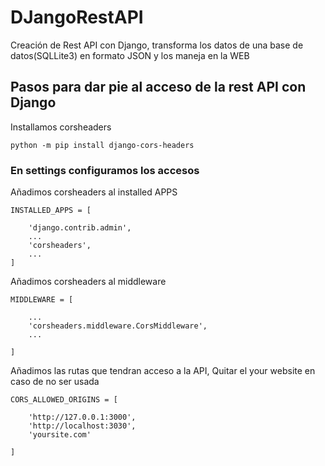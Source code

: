 # DJangoRestAPI
Creación de Rest API con Django, transforma los datos de una base de datos(SQLLite3) en formato JSON y los maneja en la WEB  


## Pasos para dar pie al acceso de la rest API con Django

Installamos corsheaders


    python -m pip install django-cors-headers

### En settings configuramos los accesos


Añadimos corsheaders al installed APPS

    INSTALLED_APPS = [ 

        'django.contrib.admin', 
        ... 
        'corsheaders',
        ... 
    ]


Añadimos corsheaders al middleware


    MIDDLEWARE = [

        ...
        'corsheaders.middleware.CorsMiddleware',
        ...

    ]


Añadimos las rutas que tendran acceso a la API, Quitar el your website en caso de no ser usada 

    CORS_ALLOWED_ORIGINS = [

        'http://127.0.0.1:3000',
        'http://localhost:3030',
        'yoursite.com'

    ]